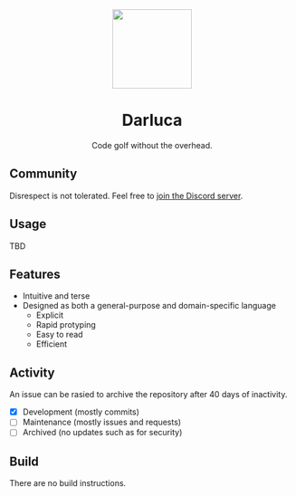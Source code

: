 <div align=center>
  <img src=LOGO.svg height=140/>

  # Darluca

  Code golf without the overhead.
</div>

## Community

Disrespect is not tolerated. Feel free to [join the Discord server](https://discord.com/invite/C6NdvU5bzN).

## Usage

TBD

## Features

- Intuitive and terse
- Designed as both a general-purpose and domain-specific language
  - Explicit
  - Rapid protyping
  - Easy to read
  - Efficient

## Activity

An issue can be rasied to archive the repository after 40 days of inactivity.

- [x] Development (mostly commits)
- [ ] Maintenance (mostly issues and requests)
- [ ] Archived (no updates such as for security)

## Build

There are no build instructions.
